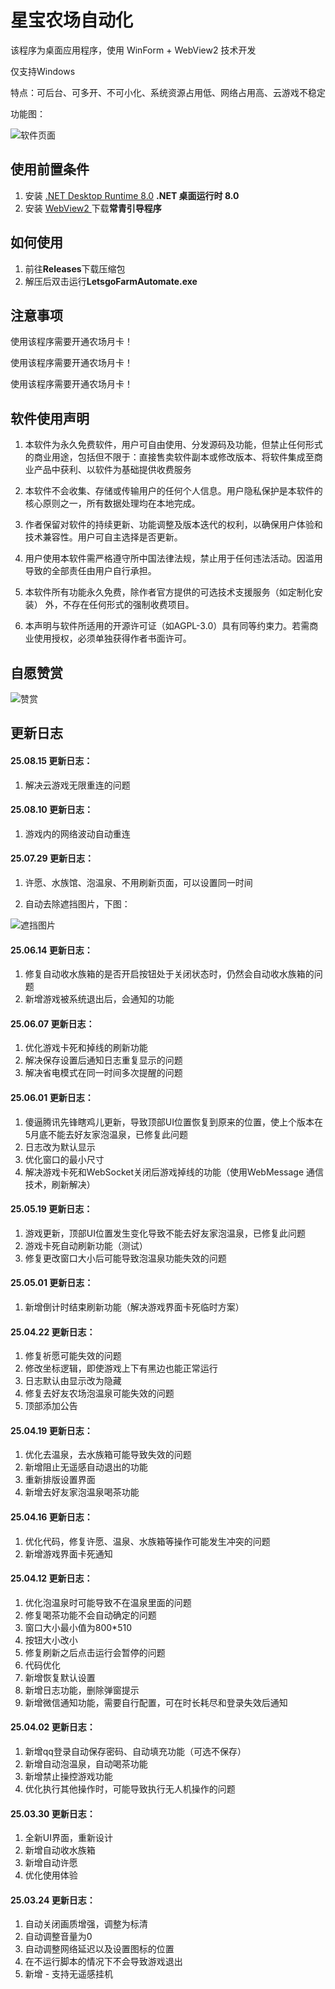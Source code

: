 # 星宝农场自动化

该程序为桌面应用程序，使用 WinForm + WebView2 技术开发

仅支持Windows

特点：可后台、可多开、不可小化、系统资源占用低、网络占用高、云游戏不稳定

功能图：

![软件页面](https://pic1.imgdb.cn/item/68981d1558cb8da5c815e480.png)



## 使用前置条件

1. 安装 [.NET Desktop Runtime 8.0](https://dotnet.microsoft.com/zh-cn/download/dotnet/8.0) **.NET 桌面运行时 8.0**
2. 安装 [WebView2 ](https://developer.microsoft.com/zh-cn/microsoft-edge/webview2/?form=MA13LH#download) 下载**常青引导程序**

## 如何使用
1. 前往**Releases**下载压缩包
2. 解压后双击运行**LetsgoFarmAutomate.exe**

## 注意事项

使用该程序需要开通农场月卡！

使用该程序需要开通农场月卡！

使用该程序需要开通农场月卡！

## 软件使用声明

1. 本软件为永久免费软件，用户可自由使用、分发源码及功能，但禁止任何形式的商业用途，包括但不限于：直接售卖软件副本或修改版本、将软件集成至商业产品中获利、以软件为基础提供收费服务

2. 本软件不会收集、存储或传输用户的任何个人信息。用户隐私保护是本软件的核心原则之一，所有数据处理均在本地完成。

3. 作者保留对软件的持续更新、功能调整及版本迭代的权利，以确保用户体验和技术兼容性。用户可自主选择是否更新。

4. 用户使用本软件需严格遵守所中国法律法规，禁止用于任何违法活动。因滥用导致的全部责任由用户自行承担。

5. 本软件所有功能永久免费，除作者官方提供的可选技术支援服务（如定制化安装） 外，不存在任何形式的强制收费项目。

6. 本声明与软件所适用的开源许可证（如AGPL-3.0）具有同等约束力。若需商业使用授权，必须单独获得作者书面许可。

## 自愿赞赏



![赞赏](https://s1.imagehub.cc/images/2025/08/09/36e365e86a1ab91a7dc6363fdca2d369.md.png)

## 更新日志

#### 25.08.15 更新日志：

1. 解决云游戏无限重连的问题

#### 25.08.10 更新日志：

1. 游戏内的网络波动自动重连

#### 25.07.29 更新日志：

1. 许愿、水族馆、泡温泉、不用刷新页面，可以设置同一时间

2. 自动去除遮挡图片，下图：

![遮挡图片](https://gamer.qpic.cn/2025/07/02_a3a12b43e75b2d672eb0798d0d2e5211.png)

#### 25.06.14 更新日志：

1. 修复自动收水族箱的是否开启按钮处于关闭状态时，仍然会自动收水族箱的问题
2. 新增游戏被系统退出后，会通知的功能

#### 25.06.07 更新日志：

1. 优化游戏卡死和掉线的刷新功能
2. 解决保存设置后通知日志重复显示的问题
3. 解决省电模式在同一时间多次提醒的问题

#### 25.06.01 更新日志：

1. 傻逼腾讯先锋瞎鸡儿更新，导致顶部UI位置恢复到原来的位置，使上个版本在5月底不能去好友家泡温泉，已修复此问题
2. 日志改为默认显示
3. 优化窗口的最小尺寸
4. 解决游戏卡死和WebSocket关闭后游戏掉线的功能（使用WebMessage 通信技术，刷新解决）

#### 25.05.19 更新日志：

1. 游戏更新，顶部UI位置发生变化导致不能去好友家泡温泉，已修复此问题
2. 游戏卡死自动刷新功能（测试）
3. 修复更改窗口大小后可能导致泡温泉功能失效的问题

#### 25.05.01 更新日志：

1. 新增倒计时结束刷新功能（解决游戏界面卡死临时方案）

#### 25.04.22 更新日志：

1. 修复祈愿可能失效的问题
2. 修改坐标逻辑，即使游戏上下有黑边也能正常运行
3. 日志默认由显示改为隐藏
4. 修复去好友农场泡温泉可能失效的问题
5. 顶部添加公告

#### 25.04.19 更新日志：

1. 优化去温泉，去水族箱可能导致失效的问题
2. 新增阻止无遥感自动退出的功能
3. 重新排版设置界面
4. 新增去好友家泡温泉喝茶功能

#### 25.04.16 更新日志：

1. 优化代码，修复许愿、温泉、水族箱等操作可能发生冲突的问题
2. 新增游戏界面卡死通知

#### 25.04.12 更新日志：

1. 优化泡温泉时可能导致不在温泉里面的问题
2. 修复喝茶功能不会自动确定的问题
3. 窗口大小最小值为800*510
4. 按钮大小改小
5. 修复刷新之后点击运行会暂停的问题
6. 代码优化
7. 新增恢复默认设置
8. 新增日志功能，删除弹窗提示
9. 新增微信通知功能，需要自行配置，可在时长耗尽和登录失效后通知

#### 25.04.02 更新日志：

1. 新增qq登录自动保存密码、自动填充功能（可选不保存）
2. 新增自动泡温泉，自动喝茶功能
3. 新增禁止操控游戏功能
4. 优化执行其他操作时，可能导致执行无人机操作的问题

#### 25.03.30 更新日志：

1. 全新UI界面，重新设计
2. 新增自动收水族箱
3. 新增自动许愿
4. 优化使用体验

#### 25.03.24 更新日志：

1. 自动关闭画质增强，调整为标清
2. 自动调整音量为0
3. 自动调整网络延迟以及设置图标的位置
4. 在不运行脚本的情况下不会导致游戏退出
5. 新增 - 支持无遥感挂机
